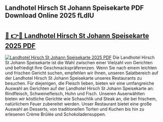 ## Landhotel Hirsch St Johann Speisekarte PDF Download Online 2025 fLdIU

# <h2><a href="http://gcbat1.nevu.top/?p=Landhotel+Hirsch+St+Johann+Speisekarte">🔗 👉🔴 Landhotel Hirsch St Johann Speisekarte 2025 PDF</a></h2>

[![Landhotel Hirsch St Johann Speisekarte 2025 PDF](https://i.imgur.com/dBaPXMq.png)](http://gcbat1.nevu.top/?p=Landhotel+Hirsch+St+Johann+Speisekarte)
Die Landhotel Hirsch St Johann Speisekarte ist die Wahl zwischen einer Vielzahl von Gerichten und befriedigt Ihre Geschmackspräferenzen. Wenn Sie nach einem leichten und frischen Gericht suchen, empfehlen wir Ihnen, unseren Salatbereich auf der Landhotel Hirsch St Johann Speisekarte unseres Restaurants zu besuchen. Für diejenigen, die Fleisch lieben, bieten wir eine umfangreiche Auswahl an Gerichten auf der Landhotel Hirsch St Johann Speisekarte an: Rindfleisch, Schweinefleisch, Huhn und Fisch. Unseren Auserwählten bieten wir köstliche Gerichte wie Schaschlik und Steak an, die bei frischem, natürlichem Feuer zubereitet werden. Unser Restaurant bietet eine große Auswahl an Desserts, von traditionellen Torten und Kuchen bis hin zu erlesenen Crème Brûlée und Schokoladensuppen.
